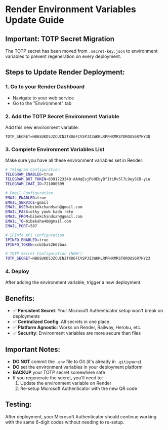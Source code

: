 # Render Environment Variables Update Guide

## Important: TOTP Secret Migration

The TOTP secret has been moved from `.secret-key.json` to environment variables to prevent regeneration on every deployment.

## Steps to Update Render Deployment:

### 1. Go to your Render Dashboard
- Navigate to your web service
- Go to the "Environment" tab

### 2. Add the TOTP Secret Environment Variable
Add this new environment variable:

```
TOTP_SECRET=HB6SUKD5JZCUIN2TKU6FCVSPJI3WKKLRPFHXMRSTOROUS6R7HY3Q
```

### 3. Complete Environment Variables List
Make sure you have all these environment variables set in Render:

```bash
# Telegram Configuration
TELEGRAM_ENABLED=true
TELEGRAM_BOT_TOKEN=8391723349:AAHqEsjPoOEbyBfItiRv5l7L9eySCB-yiu
TELEGRAM_CHAT_ID=721000599

# Email Configuration
EMAIL_ENABLED=true
EMAIL_SERVICE=gmail
EMAIL_USER=bibekchandsah@gmail.com
EMAIL_PASS=otky yowb kada rete
EMAIL_FROM=bibekchandsah@gmail.com
EMAIL_TO=bibeksha48@gmail.com
EMAIL_PORT=587

# IPInfo API Configuration
IPINFO_ENABLED=true
IPINFO_TOKEN=ccb3ba52662baa

# TOTP Secret Configuration (NEW!)
TOTP_SECRET=HB6SUKD5JZCUIN2TKU6FCVSPJI3WKKLRPFHXMRSTOROUS6R7HY23
```

### 4. Deploy
After adding the environment variable, trigger a new deployment.

## Benefits:
- ✅ **Persistent Secret**: Your Microsoft Authenticator setup won't break on deployments
- ✅ **Centralized Config**: All secrets in one place
- ✅ **Platform Agnostic**: Works on Render, Railway, Heroku, etc.
- ✅ **Security**: Environment variables are more secure than files

## Important Notes:
- **DO NOT** commit the `.env` file to Git (it's already in `.gitignore`)
- **DO** set the environment variables in your deployment platform
- **BACKUP** your TOTP secret somewhere safe
- If you regenerate the secret, you'll need to:
  1. Update the environment variable on Render
  2. Re-setup Microsoft Authenticator with the new QR code

## Testing:
After deployment, your Microsoft Authenticator should continue working with the same 6-digit codes without needing to re-setup.